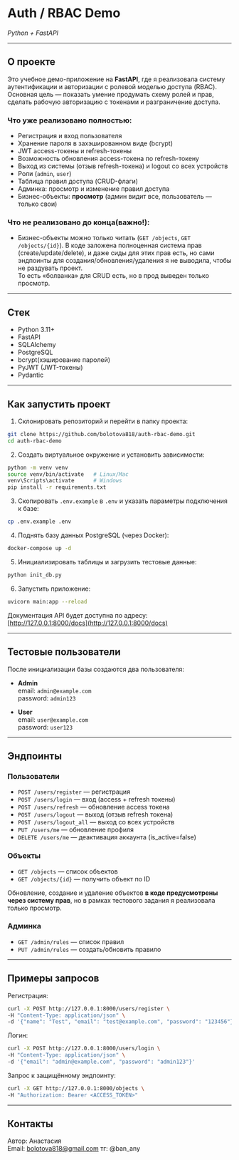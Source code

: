 # Auth / RBAC Demo  
_Python + FastAPI_

---

##  О проекте

Это учебное демо-приложение на **FastAPI**, где я реализовала систему аутентификации и авторизации с ролевой моделью доступа (RBAC).  
Основная цель — показать умение продумать схему ролей и прав, сделать рабочую авторизацию с токенами и разграничение доступа.  

### Что уже реализовано полностью:
- Регистрация и вход пользователя
- Хранение пароля в захэшированном виде (bcrypt)
- JWT access-токены и refresh-токены
- Возможность обновления access-токена по refresh-токену
- Выход из системы (отзыв refresh-токена) и logout со всех устройств
- Роли (`admin`, `user`)
- Таблица правил доступа (CRUD-флаги)
- Админка: просмотр и изменение правил доступа
- Бизнес-объекты: **просмотр** (админ видит все, пользователь — только свои)

### Что не реализовано до конца(важно!):
- Бизнес-объекты можно только читать (`GET /objects`, `GET /objects/{id}`).
  В коде заложена полноценная система прав (create/update/delete), и даже сиды для этих прав есть, но сами эндпоинты для создания/обновления/удаления я не выводила, чтобы не раздувать проект.  
  То есть «болванка» для CRUD есть, но в прод выведен только просмотр.  

---

##  Стек
- Python 3.11+  
- FastAPI  
- SQLAlchemy  
- PostgreSQL  
- bcrypt(хэширование паролей)  
- PyJWT (JWT-токены)  
- Pydantic  

---

##  Как запустить проект

1. Склонировать репозиторий и перейти в папку проекта:
```bash
git clone https://github.com/bolotova818/auth-rbac-demo.git
cd auth-rbac-demo
```

2. Создать виртуальное окружение и установить зависимости:
```bash
python -m venv venv
source venv/bin/activate   # Linux/Mac
venv\Scripts\activate      # Windows
pip install -r requirements.txt
```

3. Скопировать `.env.example` в `.env` и указать параметры подключения к базе:
```bash
cp .env.example .env
```

4. Поднять базу данных PostgreSQL (через Docker):
```bash
docker-compose up -d
```

5. Инициализировать таблицы и загрузить тестовые данные:
```bash
python init_db.py
```

6. Запустить приложение:
```bash
uvicorn main:app --reload
```

Документация API будет доступна по адресу:  
 [http://127.0.0.1:8000/docs](http://127.0.0.1:8000/docs)

---

##  Тестовые пользователи

После инициализации базы создаются два пользователя:

- **Admin**  
  email: `admin@example.com`  
  password: `admin123`  

- **User**  
  email: `user@example.com`  
  password: `user123`  

---

##  Эндпоинты

### Пользователи
- `POST /users/register` — регистрация  
- `POST /users/login` — вход (access + refresh токены)  
- `POST /users/refresh` — обновление access токена  
- `POST /users/logout` — выход (отзыв refresh токена)  
- `POST /users/logout_all` — выход со всех устройств  
- `PUT /users/me` — обновление профиля  
- `DELETE /users/me` — деактивация аккаунта (is_active=false)  

### Объекты
- `GET /objects` — список объектов  
- `GET /objects/{id}` — получить объект по ID  

 Обновление, создание и удаление объектов **в коде предусмотрены через систему прав**, но в рамках тестового задания я реализовала только просмотр.

### Админка
- `GET /admin/rules` — список правил  
- `PUT /admin/rules` — создать/обновить правило  

---

##  Примеры запросов

Регистрация:
```bash
curl -X POST http://127.0.0.1:8000/users/register \
-H "Content-Type: application/json" \
-d '{"name": "Test", "email": "test@example.com", "password": "123456"}'
```

Логин:
```bash
curl -X POST http://127.0.0.1:8000/users/login \
-H "Content-Type: application/json" \
-d '{"email": "admin@example.com", "password": "admin123"}'
```

Запрос к защищённому эндпоинту:
```bash
curl -X GET http://127.0.0.1:8000/objects \
-H "Authorization: Bearer <ACCESS_TOKEN>"
```

---

##  Контакты
Автор: Анастасия  
Email: bolotova818@gmail.com
тг: @ban_any
